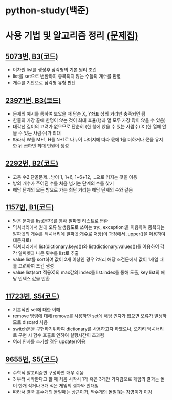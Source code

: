 # python-study(백준)

# 사용 기법 및 알고리즘 정리 [(문제집)](https://www.acmicpc.net/workbook/view/8708)

## [5073번, B3](https://www.acmicpc.net/problem/5073)[(코드)](https://github.com/iodine-oxide/python-study/blob/main/study_code_files/5073.py)
- 이차원 list를 생성후 삼각형의 기본 원리 조건
- list를 set으로 변환하여 중복되지 않는 수들의 개수를 판별
- 개수를 기반으로 삼각형 유형 판단

## [23971번, B3](https://www.acmicpc.net/problem/23971)[(코드)](https://github.com/iodine-oxide/python-study/blob/main/study_code_files/23971.py)
- 문제의 예시를 통하여 보았을 때 단순 X, Y좌표 상의 거리만 충족되면 됨
- 한줄의 가장 끝에 한명이 앉는 것이 최대 효율(행과 열 모두 가장 많이 앉을 수 있음)
- 대각선 길이의 고려가 없으므로 단순히 (한 행에 앉을 수 있는 사람수) X (한 열에 안을 수 있는 사람수)가 최대
- 따라서 W를 M+1, H를 N+1로 나누어 나머지에 따라 몫에 1을 더하거나 몫을 유지한 뒤 곱하면 최대 인원이 생성

## [2292번, B2](https://www.acmicpc.net/problem/2292)[(코드)](https://github.com/iodine-oxide/python-study/blob/main/study_code_files/2292.py)
- 고등 수2 단골문제.. 방이 1, 1+6, 1+6+12, ...으로 커지는 것을 이용
- 방의 개수가 주어진 수를 처음 넘기는 단계의 수를 찾기
- 해당 단계의 모든 방으로 가는 최단 거리는 해당 단계의 수와 같음

## [1157번, B1](https://www.acmicpc.net/problem/1157)[(코드)](https://github.com/iodine-oxide/python-study/blob/main/study_code_files/1157.py)
- 받은 문자를 list(문자)를 통해 알파벳 리스트로 변환
- 딕셔너리에서 원래 오류 발생용도로 쓰이는 try:, exception:을 이용하여 중복되는 알파벳의 개수를 딕셔너리에 알파벳:개수로 저장(이 과정에서 .upper()을 이용하여 대문자로)
- 딕셔너리에서 list(dictionary.keys())와 list(dictionary.values())를 이용하여 각각 알파벳과 나온 횟수를 list로 추출
- value list를 sort하여 값이 2개 이상인 경우 ?처리 해당 조건문에서 값이 1개일 때를 고려하여 조건 생성
- value list(sort 적용X)의 max값의 index를 list.index를 통해 도출, key list의 해당 인덱스 값을 반환

## [11723번, S5](https://www.acmicpc.net/problem/11723)[(코드)](https://github.com/iodine-oxide/python-study/blob/main/study_code_files/11723.py)
- 기본적인 set에 대한 이해
- remove 명령에 대해 remove를 사용하면 set에 해당 인자가 없으면 오류가 발생하므로 discard 사용
- switch문을 구현하기위하여 dictionary를 사용하고자 하였으나, 오히려 딕셔너리로 구현 시 함수 호출로 인하여 실행시간이 초과됨
- 여러 인자를 추가할 경우 update()이용

## [9655번, S5](https://www.acmicpc.net/problem/9655)[(코드)](https://github.com/iodine-oxide/python-study/blob/main/study_code_files/9655.py)
- 수학적 알고리즘만 구성하면 매우 쉬움
- 3 부터 시작한다고 할 때 처음 시작시 1개 혹은 3개만 가져감으로 게임의 결과는 돌이 한개 적거나 3개 적은 게임의 결과와 반대임
- 따라서 결국 홀수개의 돌일때는 상근이가, 짝수개의 돌일떄는 창영이가 이김

